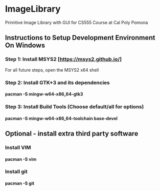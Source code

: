 # ImageLibrary
Primitive Image Library with GUI for CS555 Course at Cal Poly Pomona


## Instructions to Setup Development Environment On Windows

### Step 1: Install MSYS2 [https://msys2.github.io/]

For all future steps, open the MSYS2 x64 shell

### Step 2: Install GTK+3 and its dependencies

#### pacman -S mingw-w64-x86_64-gtk3 

### Step 3: Install Build Tools (Choose default/all for options)
#### pacman -S mingw-w64-x86_64-toolchain base-devel 


## Optional - install extra third party software

### Install VIM
#### pacman -S vim

### Install git
#### pacman -S git
